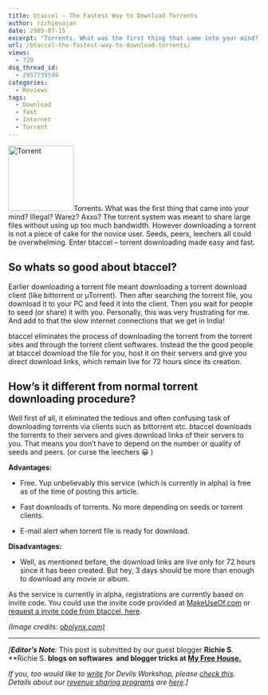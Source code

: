 ```yaml
---
title: btaccel – The Fastest Way to Download Torrents
author: richiesajan
date: 2009-07-15
excerpt: 'Torrents. What was the first thing that came into your mind? Illegal? Warez? Axxo? The torrent system was meant to share large files without using up too much bandwidth. However downloading a torrent is not a piece of cake for the novice user. Seeds, peers, leechers all could be overwhelming. Enter btaccel - torrent downloading made easy and fast.'
url: /btaccel-the-fastest-way-to-download-torrents/
views:
  - 720
dsq_thread_id:
  - 2957739549
categories:
  - Reviews
tags:
  - Download
  - fast
  - Internet
  - Torrent
---
```

<img class="alignleft size-full wp-image-12034" src="http://cdn.devilsworkshop.org/files/2009/07/images1.jpeg" alt="Torrent" width="131" height="131" />Torrents. What was the first thing that came into your mind? Illegal? Warez? Axxo? The torrent system was meant to share large files without using up too much bandwidth. However downloading a torrent is not a piece of cake for the novice user. Seeds, peers, leechers all could be overwhelming. Enter btaccel &#8211; torrent downloading made easy and fast.

<!--more-->

## So whats so good about btaccel?

Earlier downloading a torrent file meant downloading a torrent download client (like bittorrent or µTorrent). Then after searching the torrent file, you download it to your PC and feed it into the client. Then you wait for people to seed (or share) it with you. Personally, this was very frustrating for me. And add to that the slow internet connections that we get in India!

btaccel eliminates the process of downloading the torrent from the torrent sites and through the torrent client softwares. Instead the the good people at btaccel download the file for you, host it on their servers and give you direct download links, which remain live for 72 hours since its creation.

## How&#8217;s it different from normal torrent downloading procedure?

Well first of all, it eliminated the tedious and often confusing task of downloading torrents via clients such as bittorrent etc. btaccel downloads the torrents to their servers and gives download links of their servers to you. That means you don&#8217;t have to depend on the number or quality of seeds and peers. (or curse the leechers 😀 )

**Advantages:**

  * Free. Yup unbelievably this service (which is currently in alpha) is free as of the time of posting this article.

  * Fast downloads of torrents. No more depending on seeds or torrent clients.
  * E-mail alert when torrent file is ready for download.

**Disadvantages:**

  * Well, as mentioned before, the download links are live only for 72 hours since it has been created. But hey, 3 days should be more than enough to download any movie or album.

As the service is currently in alpha, registrations are currently based on invite code. You could use the invite code provided at <a href="http://www.makeuseof.com/tag/totally-hassle-free-torrent-downloading-with-btaccel-free-invites/" onclick="_gaq.push(['_trackEvent', 'outbound-article', 'http://www.makeuseof.com/tag/totally-hassle-free-torrent-downloading-with-btaccel-free-invites/', 'MakeUseOf.com']);" target="_blank">MakeUseOf.com</a> or <a href="http://www.btaccel.com/request/" onclick="_gaq.push(['_trackEvent', 'outbound-article', 'http://www.btaccel.com/request/', 'request a invite code from btaccel, here']);" target="_blank">request a invite code from btaccel, here</a>.

*(Image credits: <a href="http://obolynx.com/" onclick="_gaq.push(['_trackEvent', 'outbound-article', 'http://obolynx.com/', 'obolynx.com)']);" >obolynx.com)</a>*

* * *

*[**Editor&#8217;s Note**:* This post is submitted by our guest blogger **Richie S**. **Richie S. **blogs on softwares  and blogger tricks at <a href="http://myfreehouse.blogspot.com/" onclick="_gaq.push(['_trackEvent', 'outbound-article', 'http://myfreehouse.blogspot.com/', 'My Free House.']);" >My Free House.</a>**</p> 

*If you, too would like to [write][1] for Devils Workshop, please [check this][1]. Details about our [revenue sharing programs][1] are [here][1].]*

 [1]: http://devilsworkshop.org/join-dw/
